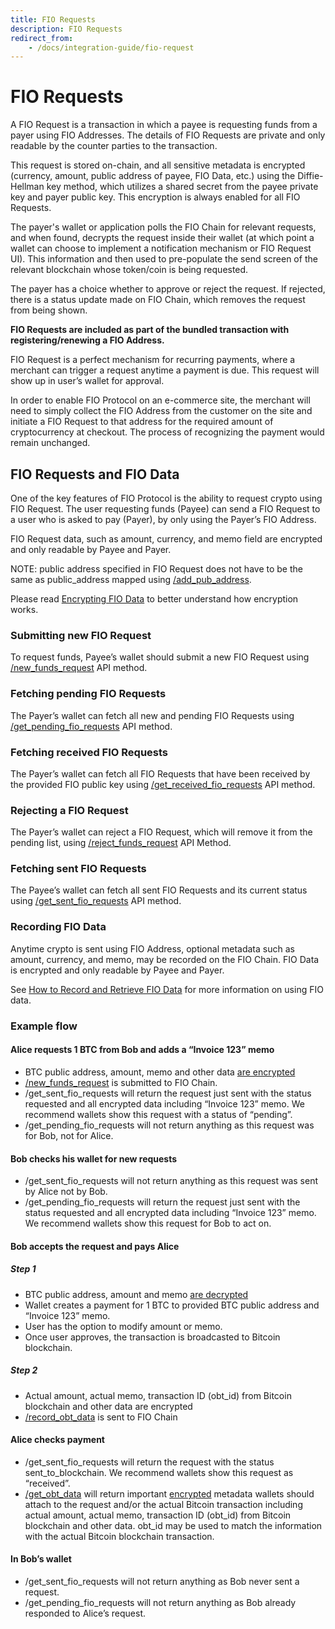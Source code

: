 ```yaml
---
title: FIO Requests
description: FIO Requests
redirect_from:
    - /docs/integration-guide/fio-request
---
```


# FIO Requests

A FIO Request is a transaction in which a payee is requesting funds from a payer using FIO Addresses.  The details of FIO Requests are private and only readable by the counter parties to the transaction.  

This request is stored on-chain, and all sensitive metadata is encrypted (currency, amount, public address of payee, FIO Data, etc.) using the Diffie-Hellman key method, which utilizes a shared secret from the payee private key and payer public key. This encryption is always enabled for all FIO Requests.

The payer's wallet or application polls the FIO Chain for relevant requests, and when found, decrypts the request inside their wallet (at which point a wallet can choose to implement a notification mechanism or FIO Request UI). This information and then used to pre-populate the send screen of the relevant blockchain whose token/coin is being requested.

The payer has a choice whether to approve or reject the request. If rejected, there is a status update made on FIO Chain, which removes the request from being shown. 

**FIO Requests are included as part of the bundled transaction with registering/renewing a FIO Address.**

FIO Request is a perfect mechanism for recurring payments, where a merchant can trigger a request anytime a payment is due. This request will show up in user’s wallet for approval.

In order to enable FIO Protocol on an e-commerce site, the merchant will need to simply collect the FIO Address from the customer on the site and initiate a FIO Request to that address for the required amount of cryptocurrency at checkout. The process of recognizing the payment would remain unchanged.

## FIO Requests and FIO Data

One of the key features of FIO Protocol is the ability to request crypto using FIO Request. The user requesting funds (Payee) can send a FIO Request to a user who is asked to pay (Payer), by only using the Payer’s FIO Address.

FIO Request data, such as amount, currency, and memo field are encrypted and only readable by Payee and Payer.

NOTE: public address specified in FIO Request does not have to be the same as public_address mapped using [/add_pub_address]({{site.baseurl}}/pages/api/fio-api/#options-addaddress).

Please read [Encrypting FIO Data]({{site.baseurl}}/docs/how-to/encryption) to better understand how encryption works.

### Submitting new FIO Request

To request funds, Payee’s wallet should submit a new FIO Request using [/new_funds_request]({{site.baseurl}}/pages/api/fio-api/#options-newfundsreq) API method.

### Fetching pending FIO Requests

The Payer’s wallet can fetch all new and pending FIO Requests using [/get_pending_fio_requests]({{site.baseurl}}/pages/api/fio-api/#post-/get_pending_fio_requests) API method.

### Fetching received FIO Requests

The Payer’s wallet can fetch all FIO Requests that have been received by the provided FIO public key using [/get_received_fio_requests]({{site.baseurl}}/pages/api/fio-api/#post-/get_received_fio_requests) API method.

### Rejecting a FIO Request

The Payer’s wallet can reject a FIO Request, which will remove it from the pending list, using [/reject_funds_request]({{site.baseurl}}/pages/api/fio-api/#options-rejectfndreq) API Method.

### Fetching sent FIO Requests

The Payee’s wallet can fetch all sent FIO Requests and its current status using [/get_sent_fio_requests]({{site.baseurl}}/pages/api/fio-api/#post-/get_sent_fio_requests) API method.

### Recording FIO Data

Anytime crypto is sent using FIO Address, optional metadata such as amount, currency, and memo, may be recorded on the FIO Chain. FIO Data is encrypted and only readable by Payee and Payer.

See [How to Record and Retrieve FIO Data]({{site.baseurl}}/docs/how-to/fio-data) for more information on using FIO data.

### Example flow

#### Alice requests 1 BTC from Bob and adds a “Invoice 123” memo

* BTC public address, amount, memo and other data [are encrypted]({{site.baseurl}}/docs/how-to/encryption)
* [/new_funds_request]({{site.baseurl}}/pages/api/fio-api/#options-newfundsreq) is submitted to FIO Chain.
* /get_sent_fio_requests will return the request just sent with the status requested and all encrypted data including “Invoice 123” memo. We recommend wallets show this request with a status of “pending”.
* /get_pending_fio_requests will not return anything as this request was for Bob, not for Alice.

#### Bob checks his wallet for new requests

* /get_sent_fio_requests will not return anything as this request was sent by Alice not by Bob.
* /get_pending_fio_requests will return the request just sent with the status requested and all encrypted data including “Invoice 123” memo. We recommend wallets show this request for Bob to act on.

#### Bob accepts the request and pays Alice

##### Step 1

* BTC public address, amount and memo [are decrypted]({{site.baseurl}}/docs/how-to/encryption)
* Wallet creates a payment for 1 BTC to provided BTC public address and “Invoice 123” memo.
* User has the option to modify amount or memo.
* Once user approves, the transaction is broadcasted to Bitcoin blockchain.

##### Step 2

* Actual amount, actual memo, transaction ID (obt_id) from Bitcoin blockchain and other data are encrypted
* [/record_obt_data]({{site.baseurl}}/pages/api/fio-api/#options-recordobt) is sent to FIO Chain

#### Alice checks payment

* /get_sent_fio_requests will return the request with the status sent_to_blockchain. We recommend wallets show this request as “received”.
* [/get_obt_data]({{site.baseurl}}/pages/api/fio-api/#post-/get_obt_data) will return important [encrypted]({{site.baseurl}}/docs/how-to/encryption) metadata wallets should attach to the request and/or the actual Bitcoin transaction including actual amount, actual memo, transaction ID (obt_id) from Bitcoin blockchain and other data. obt_id may be used to match the information with the actual Bitcoin blockchain transaction.

#### In Bob’s wallet

* /get_sent_fio_requests will not return anything as Bob never sent a request.
* /get_pending_fio_requests will not return anything as Bob already responded to Alice’s request.

